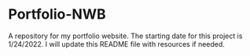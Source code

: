 # Portfolio-NWB
 A repository for my portfolio website.
The starting date for this project is 1/24/2022. I will update this README file with resources if needed.
